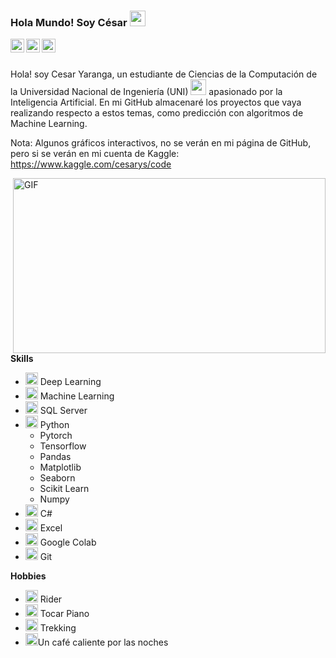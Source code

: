 ### Hola Mundo! Soy César  <img src="https://media.giphy.com/media/hvRJCLFzcasrR4ia7z/giphy.gif" width="25px">

<a href="https://github.com/cesar-yaranga">
  <img align="left" alt="Cesar GitHub" width="22px" src="https://camo.githubusercontent.com/b079fe922f00c4b86f1b724fbc2e8141c468794ce8adbc9b7456e5e1ad09c622/68747470733a2f2f6564656e742e6769746875622e696f2f537570657254696e7949636f6e732f696d616765732f7376672f6769746875622e737667" />
</a>

<a href="https://www.kaggle.com/cesarys/code">
  <img align="left" alt="Cesar Kaggle" width="22px" src="https://camo.githubusercontent.com/96313f84e4c257e753560f701e77c29697410d36bbd327294980f90451fcb1bc/68747470733a2f2f6564656e742e6769746875622e696f2f537570657254696e7949636f6e732f696d616765732f7376672f6b6167676c652e737667" />
</a>

<a href="https://www.linkedin.com/in/julio-cesar-yaranga-sante-aa9932179/">
  <img align="left" alt="Cesar LinkedIn" width="22px" src="https://camo.githubusercontent.com/c8a9c5b414cd812ad6a97a46c29af67239ddaeae08c41724ff7d945fb4c047e5/68747470733a2f2f6564656e742e6769746875622e696f2f537570657254696e7949636f6e732f696d616765732f7376672f6c696e6b6564696e2e737667" />
</a>

<br />
<br />

Hola! soy Cesar Yaranga, un estudiante de Ciencias de la Computación de la Universidad Nacional de Ingeniería (UNI)  <img src="https://upload.wikimedia.org/wikipedia/commons/thumb/f/f7/Uni-logo_transparente_granate.png/611px-Uni-logo_transparente_granate.png" width="25px"> apasionado por la Inteligencia Artificial. En mi GitHub almacenaré los proyectos que vaya realizando respecto a estos temas, como predicción con algoritmos de Machine Learning.

Nota: Algunos gráficos interactivos, no se verán en mi página de GitHub, pero si se verán en mi cuenta de Kaggle: https://www.kaggle.com/cesarys/code


  <img align="right" alt="GIF" src="https://static01.nyt.com/images/2018/10/19/business/19AIcover-illo/19AIcover-illo-jumbo-v5.gif" width="500" height="280" />

**Skills**  

- <code><img height="20" src="https://1.bp.blogspot.com/-PqVnfhKygxo/WoyKxgrMjXI/AAAAAAAAQ9E/3dnfbyMEXhop2qUnf2_ApLqgSLUYiWr9wCLcBGAs/s1600/NN.png"></code> Deep Learning
- <code><img height="20" src="https://www.gormanalysis.com/logo.png"></code> Machine Learning
- <code><img height="20" src="https://user-images.githubusercontent.com/4249331/52232852-e2c4f780-28bd-11e9-835d-1e3cf3e43888.png"></code> SQL Server
- <code><img height="20" src="https://github.com/abranhe/programming-languages-logos/blob/master/src/python/python_64x64.png"></code> Python
  - Pytorch
  - Tensorflow
  - Pandas
  - Matplotlib
  - Seaborn
  - Scikit Learn
  - Numpy
- <code><img height="20" src="https://github.com/abranhe/programming-languages-logos/blob/master/src/csharp/csharp_64x64.png"></code> C#
- <code><img height="20" src="https://edujammexico.files.wordpress.com/2013/02/excel2013icon.png?w=584"></code> Excel
- <code><img height="20" src="https://colab.research.google.com/img/colab_favicon.ico"></code> Google Colab
- <code><img height="20" src="https://jeanmazuelos.com/sites/default/files/styles/large/public/field/image/git_logo.png?itok=ZsP-3--g"></code> Git

**Hobbies**

- <code><img height="20" src="https://static-s.aa-cdn.net/img/ios/1234516329/448aed252773244a665e43a4dc4547ae?v=1"></code> Rider
- <code><img height="20" src="https://i.pinimg.com/474x/3d/ca/e7/3dcae7ed2cb0607d32e3d52501feeb85.jpg"></code> Tocar Piano
- <code><img height="20" src="https://encrypted-tbn0.gstatic.com/images?q=tbn:ANd9GcSsTFzBZp_mFsGKBRnfqWkT5s9wFzQsWsplo1AyUyyaRNmnmTnbVBrHGy99mUq6aC9MmhU&usqp=CAU"></code> Trekking
- <code><img height="20" src="https://img.icons8.com/cotton/2x/cafe.png"></code>Un café caliente por las noches


